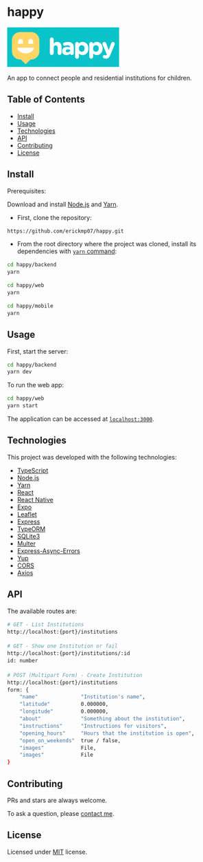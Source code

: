 # happy

![banner](./web/src/assets/images/banner.png)

An app to connect people and residential institutions for children.

## Table of Contents

- [Install](#install)
- [Usage](#usage)
- [Technologies](#technologies)
- [API](#api)
- [Contributing](#contributing)
- [License](#license)

## Install

Prerequisites:

Download and install [Node.js](https://nodejs.org/en/download/) and [Yarn](https://classic.yarnpkg.com/en/docs/install/).

- First, clone the repository:
```bash
https://github.com/erickmp07/happy.git
```

- From the root directory where the project was cloned, install its dependencies with [`yarn` command](https://classic.yarnpkg.com/en/docs/usage):
```bash
cd happy/backend
yarn
```

```bash
cd happy/web
yarn
```

```bash
cd happy/mobile
yarn
```

## Usage

First, start the server:
```bash
cd happy/backend
yarn dev
```

To run the web app:
```bash
cd happy/web
yarn start
```

The application can be accessed at [`localhost:3000`](http://localhost:3000).

## Technologies

This project was developed with the following technologies:

- [TypeScript](https://www.typescriptlang.org/)
- [Node.js](https://nodejs.org)
- [Yarn](https://yarnpkg.com/)
- [React](https://reactjs.org/)
- [React Native](https://reactnative.dev/)
- [Expo](https://docs.expo.io/)
- [Leaflet](https://leafletjs.com/)
- [Express](https://expressjs.com/)
- [TypeORM](https://typeorm.io/#/)
- [SQLite3](https://sqlite.org)
- [Multer](https://github.com/expressjs/multer)
- [Express-Async-Errors](https://github.com/davidbanham/express-async-errors)
- [Yup](https://github.com/jquense/yup)
- [CORS](https://github.com/expressjs/cors)
- [Axios](https://axios-http.com/)

## API

The available routes are:

```bash
# GET - List Institutions
http://localhost:{port}/institutions

# GET - Show one Institution or fail
http://localhost:{port}/institutions/:id
id: number

# POST (Multipart Form) - Create Institution
http://localhost:{port}/institutions
form: {
    "name"				"Institution's name",
	"latitude"			0.000000,
	"longitude"			0.000000,
	"about"				"Something about the institution",
	"instructions"		"Instructions for visitors",
	"opening_hours"		"Hours that the institution is open",
	"open_on_weekends"	true / false,
	"images"			File,
	"images"			File
}
```

## Contributing

PRs and stars are always welcome.

To ask a question, please [contact me](mailto:erimacedo_92@hotmail.com).

## License

Licensed under [MIT](LICENSE) license.